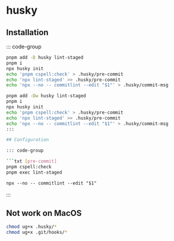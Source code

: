 # husky

## Installation

::: code-group

```bash [Single Repo]
pnpm add -D husky lint-staged
pnpm i
npx husky init
echo 'pnpm cspell:check' > .husky/pre-commit
echo 'npx lint-staged' >> .husky/pre-commit
echo 'npx --no -- commitlint --edit "$1"' > .husky/commit-msg
```

````bash [Monorepo]
pnpm add -Dw husky lint-staged
pnpm i
npx husky init
echo 'pnpm cspell:check' > .husky/pre-commit
echo 'npx lint-staged' >> .husky/pre-commit
echo 'npx --no -- commitlint --edit "$1"' > .husky/commit-msg
:::

## Configuration

::: code-group

```txt [pre-commit]
pnpm cspell:check
pnpm exec lint-staged
````

```txt [commit-msg]
npx --no -- commitlint --edit "$1"
```

:::

## Not work on MacOS

```bash
chmod ug+x .husky/*
chmod ug+x .git/hooks/*
```
